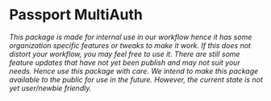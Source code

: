 # Passport MultiAuth

_This package is made for internal use in our workflow hence it has some organization specific features or tweaks to make it work. If this does not distort your workflow, you may feel free to use it. There are still some feature updates that have not yet been publish and may not suit your needs. Hence use this package with care. We intend to make this package available to the public for use in the future. However, the current state is not yet user/newbie friendly._

